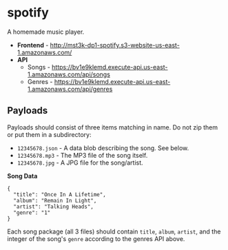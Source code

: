 # spotify
A homemade music player.

- **Frontend** - http://mst3k-dp1-spotify.s3-website-us-east-1.amazonaws.com/
- **API** 
  - Songs - https://bv1e9klemd.execute-api.us-east-1.amazonaws.com/api/songs
  - Genres - https://bv1e9klemd.execute-api.us-east-1.amazonaws.com/api/genres 

## Payloads

Payloads should consist of three items matching in name. Do not zip them or put them in a subdirectory:

- `12345678.json` - A data blob describing the song. See below.
- `12345678.mp3` - The MP3 file of the song itself.
- `12345678.jpg` - A JPG file for the song/artist.

**Song Data**

```
{
  "title": "Once In A Lifetime",
  "album": "Remain In Light",
  "artist": "Talking Heads",
  "genre": "1"
}
```
Each song package (all 3 files) should contain `title`, `album`, `artist`, and the integer of the song's `genre` according to the genres API above.